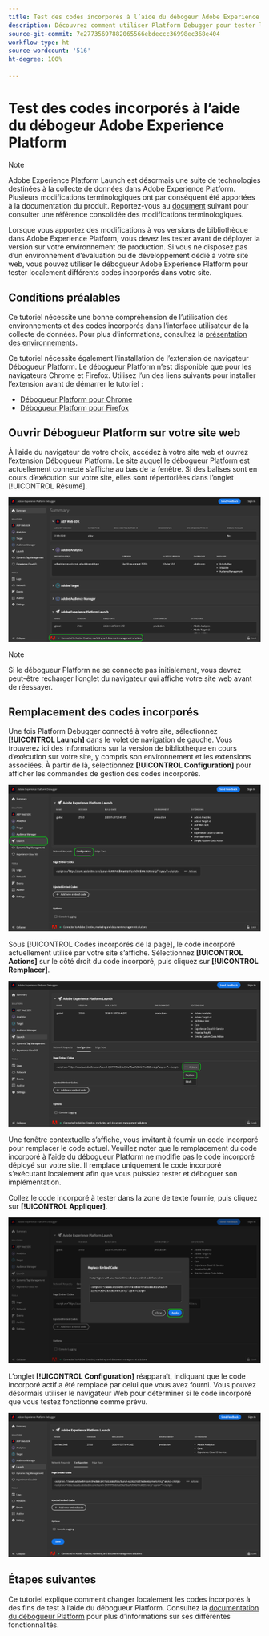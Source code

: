 ```yaml
---
title: Test des codes incorporés à l’aide du débogeur Adobe Experience Platform
description: Découvrez comment utiliser Platform Debugger pour tester localement différents codes incorporés pour Adobe Experience Platform sur votre site web.
source-git-commit: 7e27735697882065566ebdeccc36998ec368e404
workflow-type: ht
source-wordcount: '516'
ht-degree: 100%

---
```


# Test des codes incorporés à l’aide du débogeur Adobe Experience Platform

>[!NOTE]
>
>Adobe Experience Platform Launch est désormais une suite de technologies destinées à la collecte de données dans Adobe Experience Platform. Plusieurs modifications terminologiques ont par conséquent été apportées à la documentation du produit. Reportez-vous au [document](../../term-updates.md) suivant pour consulter une référence consolidée des modifications terminologiques.

Lorsque vous apportez des modifications à vos versions de bibliothèque dans Adobe Experience Platform, vous devez les tester avant de déployer la version sur votre environnement de production. Si vous ne disposez pas d’un environnement d’évaluation ou de développement dédié à votre site web, vous pouvez utiliser le débogueur Adobe Experience Platform pour tester localement différents codes incorporés dans votre site.

## Conditions préalables

Ce tutoriel nécessite une bonne compréhension de l’utilisation des environnements et des codes incorporés dans l’interface utilisateur de la collecte de données. Pour plus d’informations, consultez la [présentation des environnements](./environments.md).

Ce tutoriel nécessite également l’installation de l’extension de navigateur Débogueur Platform. Le débogueur Platform n’est disponible que pour les navigateurs Chrome et Firefox. Utilisez l’un des liens suivants pour installer l’extension avant de démarrer le tutoriel :

* [Débogueur Platform pour Chrome](https://chrome.google.com/webstore/detail/adobe-experience-platform/bfnnokhpnncpkdmbokanobigaccjkpob)
* [Débogueur Platform pour Firefox](https://addons.mozilla.org/fr/firefox/addon/adobe-experience-platform-dbg/)

## Ouvrir Débogueur Platform sur votre site web

À l’aide du navigateur de votre choix, accédez à votre site web et ouvrez l’extension Débogueur Platform. Le site auquel le débogueur Platform est actuellement connecté s’affiche au bas de la fenêtre. Si des balises sont en cours d’exécution sur votre site, elles sont répertoriées dans l’onglet [!UICONTROL Résumé].

![](./images/embed-code-testing/summary.png)

>[!NOTE]
>
>Si le débogueur Platform ne se connecte pas initialement, vous devrez peut-être recharger l’onglet du navigateur qui affiche votre site web avant de réessayer.

## Remplacement des codes incorporés

Une fois Platform Debugger connecté à votre site, sélectionnez **[!UICONTROL Launch]** dans le volet de navigation de gauche. Vous trouverez ici des informations sur la version de bibliothèque en cours d’exécution sur votre site, y compris son environnement et les extensions associées. À partir de là, sélectionnez **[!UICONTROL Configuration]** pour afficher les commandes de gestion des codes incorporés.

![](./images/embed-code-testing/launch-tab.png)

Sous [!UICONTROL Codes incorporés de la page], le code incorporé actuellement utilisé par votre site s’affiche. Sélectionnez **[!UICONTROL Actions]** sur le côté droit du code incorporé, puis cliquez sur **[!UICONTROL Remplacer]**.

![](./images/embed-code-testing/replace.png)

Une fenêtre contextuelle s’affiche, vous invitant à fournir un code incorporé pour remplacer le code actuel. Veuillez noter que le remplacement du code incorporé à l’aide du débogueur Platform ne modifie pas le code incorporé déployé sur votre site. Il remplace uniquement le code incorporé s’exécutant localement afin que vous puissiez tester et déboguer son implémentation.

Collez le code incorporé à tester dans la zone de texte fournie, puis cliquez sur **[!UICONTROL Appliquer]**.

![](./images/embed-code-testing/paste-code.png)

L’onglet **[!UICONTROL Configuration]** réapparaît, indiquant que le code incorporé actif a été remplacé par celui que vous avez fourni. Vous pouvez désormais utiliser le navigateur Web pour déterminer si le code incorporé que vous testez fonctionne comme prévu.

![](./images/embed-code-testing/code-replaced.png)

## Étapes suivantes

Ce tutoriel explique comment changer localement les codes incorporés à des fins de test à l’aide du débogueur Platform. Consultez la [documentation du débogueur Platform](https://experienceleague.adobe.com/docs/debugger/using-v2/experience-cloud-debugger.html?lang=fr) pour plus d’informations sur ses différentes fonctionnalités.
